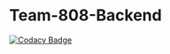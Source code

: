 # Team-808-Backend

[![Codacy Badge](https://api.codacy.com/project/badge/Grade/6dc3e811cfde43098e0cf805ff932435)](https://app.codacy.com/gh/BuildForSDGCohort2/Team-808-Backend?utm_source=github.com&utm_medium=referral&utm_content=BuildForSDGCohort2/Team-808-Backend&utm_campaign=Badge_Grade_Settings)